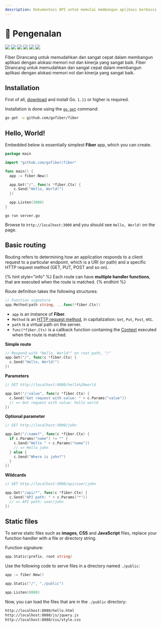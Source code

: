 ```yaml
---
description: Dokumentasi API untuk memulai membangun aplikasi berbasis web dengan Fiber.
---
```


# 📖 Pengenalan

 [![](https://img.shields.io/github/release/gofiber/fiber?style=flat-square)](https://github.com/gofiber/fiber/releases)  [![](https://img.shields.io/badge/go.dev-007d9c?logo=go&logoColor=white&style=flat-square)](https://pkg.go.dev/github.com/gofiber/fiber?tab=doc)   [![](https://goreportcard.com/badge/github.com/gofiber/fiber?style=flat-square)](https://goreportcard.com/report/github.com/gofiber/fiber)  [![](https://img.shields.io/badge/coverage-91%25-brightgreen?style=flat-square)](https://gocover.io/github.com/gofiber/fiber)  [![](https://img.shields.io/github/workflow/status/gofiber/fiber/Test?label=tests&style=flat-square)](https://github.com/gofiber/fiber/actions?query=workflow%3ATest)  [![](https://img.shields.io/github/workflow/status/gofiber/fiber/Gosec?label=gosec&style=flat-square)](https://github.com/gofiber/fiber/actions?query=workflow%3AGosec)

Fiber Dirancang untuk memudahkan dan sangat cepat dalam membangun aplikasi dengan alokasi memori nol dan kinerja yang sangat baik. Fiber Dirancang untuk memudahkan dan sangat cepat dalam membangun aplikasi dengan alokasi memori nol dan kinerja yang sangat baik.

## Installation

First of all, [download](https://golang.org/dl/) and install Go. `1.11` or higher is required.

Installation is done using the [`go get`](https://golang.org/cmd/go/#hdr-Add_dependencies_to_current_module_and_install_them) command:

```bash
go get -u github.com/gofiber/fiber
```

## Hello, World!

Embedded below is essentially simplest **Fiber** app, which you can create.

```go
package main

import "github.com/gofiber/fiber"

func main() {
  app := fiber.New()

  app.Get("/", func(c *fiber.Ctx) {
    c.Send("Hello, World!")
  })

  app.Listen(3000)
}
```

```text
go run server.go
```

Browse to `http://localhost:3000` and you should see `Hello, World!` on the page.

## Basic routing

Routing refers to determining how an application responds to a client request to a particular endpoint, which is a URI \(or path\) and a specific HTTP request method \(GET, PUT, POST and so on\).

{% hint style="info" %}
Each route can have **multiple handler functions**, that are executed when the route is matched.
{% endhint %}

Route definition takes the following structures:

```go
// Function signature
app.Method(path string, ...func(*fiber.Ctx))
```

* `app` is an instance of **Fiber**.
* `Method` is an [HTTP request method](https://fiber.wiki/application#methods), in capitalization: `Get`, `Put`, `Post`, etc.
* `path` is a virtual path on the server.
* `func(*fiber.Ctx)` is a callback function containing the [Context](https://fiber.wiki/context) executed when the route is matched.

**Simple route**

```go
// Respond with "Hello, World!" on root path, "/"
app.Get("/", func(c *fiber.Ctx) {
  c.Send("Hello, World!")
})
```

**Parameters**

```go
// GET http://localhost:8080/hello%20world

app.Get("/:value", func(c *fiber.Ctx) {
  c.Send("Get request with value: " + c.Params("value"))
  // => Get request with value: hello world
})
```

**Optional parameter**

```go
// GET http://localhost:3000/john

app.Get("/:name?", func(c *fiber.Ctx) {
  if c.Params("name") != "" {
    c.Send("Hello " + c.Params("name"))
    // => Hello john
  } else {
    c.Send("Where is john?")
  }
})
```

**Wildcards**

```go
// GET http://localhost:3000/api/user/john

app.Get("/api/*", func(c *fiber.Ctx) {
  c.Send("API path: " + c.Params("*"))
  // => API path: user/john
})
```

## Static files

To serve static files such as **images**, **CSS** and **JavaScript** files, replace your function handler with a file or directory string.

Function signature:

```go
app.Static(prefix, root string)
```

Use the following code to serve files in a directory named `./public`:

```go
app := fiber.New()

app.Static("/", "./public") 

app.Listen(8080)
```

Now, you can load the files that are in the `./public` directory:

```bash
http://localhost:8080/hello.html
http://localhost:8080/js/jquery.js
http://localhost:8080/css/style.css
```

